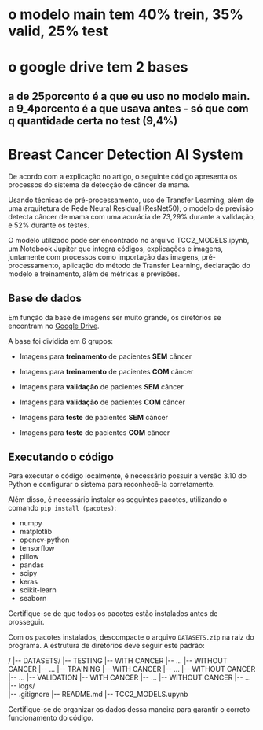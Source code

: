 # o modelo main tem 40% trein, 35% valid, 25% test
# o google drive tem 2 bases 
## a de 25porcento é a que eu uso no modelo main. a 9_4porcento é a que usava antes - só que com q quantidade certa no test (9,4%)

# Breast Cancer Detection AI System

De acordo com a explicação no artigo, o seguinte código apresenta os processos do sistema de detecção de câncer de mama. 

Usando técnicas de pré-processamento, uso de Transfer Learning, além de uma arquitetura de Rede Neural Residual (ResNet50), o modelo de previsão detecta câncer de mama com uma acurácia de 73,29% durante a validação, e 52% durante os testes.

O modelo utilizado pode ser encontrado no arquivo TCC2_MODELS.ipynb, um Notebook Jupiter que integra códigos, explicações e imagens, juntamente com processos como importação das imagens, pré-processamento, aplicação do método de Transfer Learning, declaração do modelo e treinamento, além de métricas e previsões.



## Base de dados

Em função da base de imagens ser muito grande, os diretórios se encontram no [Google Drive](https://drive.google.com/drive/folders/1dLuh5ZCn1lfqwx5gEmfldaShSq9TtLnf?usp=drive_link).

A base foi dividida em 6 grupos:

* Imagens para **treinamento** de pacientes **SEM** câncer

* Imagens para **treinamento** de pacientes **COM** câncer

* Imagens para **validação** de pacientes **SEM** câncer

* Imagens para **validação** de pacientes **COM** câncer

* Imagens para **teste** de pacientes **SEM** câncer

* Imagens para **teste** de pacientes **COM** câncer


## Executando o código

Para executar o código localmente, é necessário possuir a versão 3.10 do Python e configurar o sistema para reconhecê-la corretamente.

Além disso, é necessário instalar os seguintes pacotes, utilizando o comando `pip install (pacotes)`:

- numpy 
- matplotlib
- opencv-python 
- tensorflow 
- pillow 
- pandas 
- scipy 
- keras 
- scikit-learn
- seaborn


Certifique-se de que todos os pacotes estão instalados antes de prosseguir.

Com os pacotes instalados, descompacte o arquivo `DATASETS.zip` na raiz do programa. A estrutura de diretórios deve seguir este padrão:

/
|-- DATASETS/
    |-- TESTING
        |-- WITH CANCER
            |-- ...
        |-- WITHOUT CANCER
            |-- ...
    |-- TRAINING
        |-- WITH CANCER
            |-- ...
        |-- WITHOUT CANCER
            |-- ...
    |-- VALIDATION
        |-- WITH CANCER
            |-- ...
        |-- WITHOUT CANCER
            |-- ...
|-- logs/     
|-- .gitignore
|-- README.md
|-- TCC2_MODELS.upynb


Certifique-se de organizar os dados dessa maneira para garantir o correto funcionamento do código.